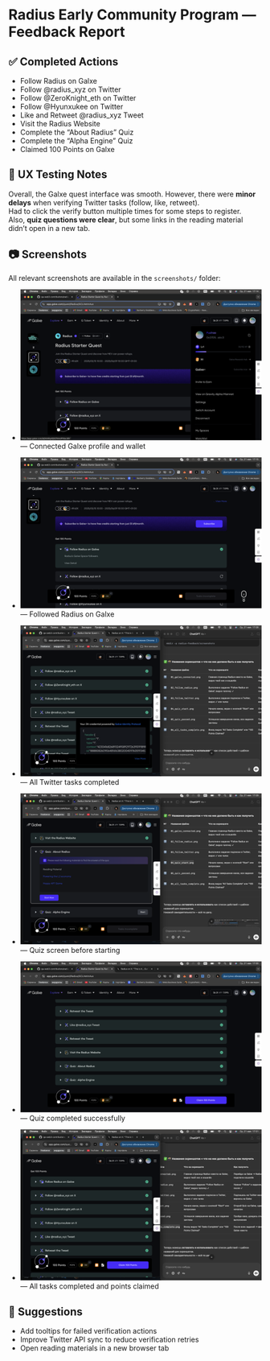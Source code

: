 # Radius Early Community Program — Feedback Report

## ✅ Completed Actions

- Follow Radius on Galxe  
- Follow @radius_xyz on Twitter  
- Follow @ZeroKnight_eth on Twitter  
- Follow @Hyunxukee on Twitter  
- Like and Retweet @radius_xyz Tweet  
- Visit the Radius Website  
- Complete the “About Radius” Quiz  
- Complete the “Alpha Engine” Quiz  
- Claimed 100 Points on Galxe

## 🧪 UX Testing Notes

Overall, the Galxe quest interface was smooth. However, there were **minor delays** when verifying Twitter tasks (follow, like, retweet).  
Had to click the verify button multiple times for some steps to register.  
Also, **quiz questions were clear**, but some links in the reading material didn’t open in a new tab.

## 📷 Screenshots

All relevant screenshots are available in the `screenshots/` folder:

- ![01](screenshots/01_galxe_connected.png) — Connected Galxe profile and wallet  

- ![02](screenshots/02_follow_radius.png) — Followed Radius on Galxe  

- ![03](screenshots/03_follow_twitter.png) — All Twitter tasks completed  

- ![04](screenshots/04_quiz_start.png) — Quiz screen before starting  

- ![05](screenshots/05_quiz_passed.png) — Quiz completed successfully  

- ![06](screenshots/06_all_tasks_complete.png) — All tasks completed and points claimed  

## 🙋 Suggestions

- Add tooltips for failed verification actions  
- Improve Twitter API sync to reduce verification retries  
- Open reading materials in a new browser tab  
